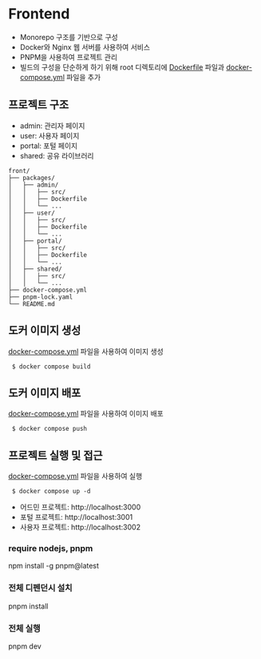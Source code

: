 # Frontend

* Monorepo 구조를 기반으로 구성
* Docker와 Nginx 웹 서버를 사용하여 서비스
* PNPM을 사용하여 프로젝트 관리
* 빌드의 구성을 단순하게 하기 위해 root 디렉토리에 [Dockerfile](Dockerfile) 파일과 [docker-compose.yml](docker-compose.yml) 파일을 추가

## 프로젝트 구조

* admin: 관리자 페이지
* user: 사용자 페이지
* portal: 포털 페이지
* shared: 공유 라이브러리

```text
front/
├── packages/
│   ├── admin/
│   │   ├── src/
│   │   ├── Dockerfile
│   │   └── ...
│   ├── user/
│   │   ├── src/
│   │   ├── Dockerfile
│   │   └── ...
│   ├── portal/
│   │   ├── src/
│   │   ├── Dockerfile
│   │   └── ...
│   ├── shared/
│   │   ├── src/
│   │   └── ...
├── docker-compose.yml
├── pnpm-lock.yaml
└── README.md
```

## 도커 이미지 생성
[docker-compose.yml](docker-compose.yml) 파일을 사용하여 이미지 생성

 ```shell
  $ docker compose build
 ```

## 도커 이미지 배포
[docker-compose.yml](docker-compose.yml) 파일을 사용하여 이미지 배포

 ```shell
  $ docker compose push
 ```

## 프로젝트 실행 및 접근

[docker-compose.yml](docker-compose.yml) 파일을 사용하여 실행

 ```shell
  $ docker compose up -d
 ```

* 어드민 프로젝트: http://localhost:3000
* 포털 프로젝트: http://localhost:3001
* 사용자 프로젝트: http://localhost:3002

### require nodejs, pnpm

npm install -g pnpm@latest

### 전체 디펜던시 설치

pnpm install

### 전체 실행

pnpm dev

